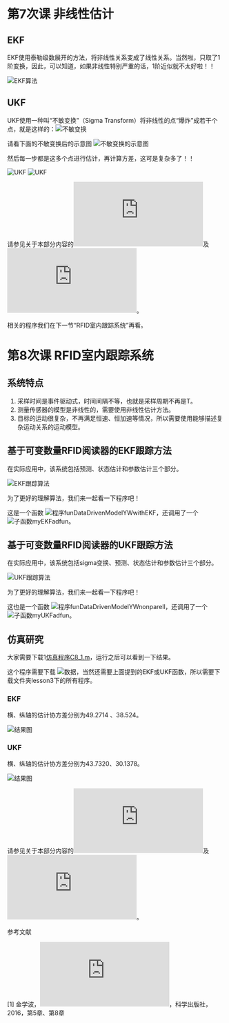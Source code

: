 # 第7次课 非线性估计

## EKF

EKF使用泰勒级数展开的方法，将非线性关系变成了线性关系。当然啦，只取了1阶变换，因此，可以知道，如果非线性特别严重的话，1阶近似就不太好啦！！

![EKF算法](https://github.com/Xue-boJin/data-fusion-for-indoor-tracking-by-RFID/blob/Lesson3/EKFpng.png)

## UKF

UKF使用一种叫“不敏变换”（Sigma Transform）将非线性的点“爆炸”成若干个点，就是这样的：![不敏变换](https://github.com/Xue-boJin/data-fusion-for-indoor-tracking-by-RFID/blob/Lesson3/UKF0.png)

请看下面的不敏变换后的示意图 ![不敏变换的示意图](https://github.com/Xue-boJin/data-fusion-for-indoor-tracking-by-RFID/blob/Lesson3/UKFFigure.png)

然后每一步都是这多个点进行估计，再计算方差，这可是复杂多了！！

![UKF](https://github.com/Xue-boJin/data-fusion-for-indoor-tracking-by-RFID/blob/Lesson3/UKF1.png)
![UKF](https://github.com/Xue-boJin/data-fusion-for-indoor-tracking-by-RFID/blob/Lesson3/UKF2.png)

请参见关于本部分内容的![简要介绍](https://github.com/Xue-boJin/data-fusion-for-indoor-tracking-by-RFID/blob/Lesson3/7%20%E9%9D%9E%E7%BA%BF%E6%80%A7Kalman%E6%BB%A4%E6%B3%A2%E5%99%A8.pdf)及![扩展阅读](https://github.com/Xue-boJin/data-fusion-for-indoor-tracking-by-RFID/blob/Lesson3/nonlinear%20Kalman%20filter.pdf)。

相关的程序我们在下一节“RFID室内跟踪系统”再看。

# 第8次课 RFID室内跟踪系统
## 系统特点
1. 采样时间是事件驱动式，时间间隔不等，也就是采样周期不再是T。
2. 测量传感器的模型是非线性的，需要使用非线性估计方法。
3. 目标的运动很复杂，不再满足恒速、恒加速等情况，所以需要使用能够描述复杂运动关系的运动模型。

## 基于可变数量RFID阅读器的EKF跟踪方法

在实际应用中，该系统包括预测、状态估计和参数估计三个部分。

![EKF跟踪算法](https://github.com/Xue-boJin/data-fusion-for-indoor-tracking-by-RFID/blob/Lesson3/RFID%20EKF.png)

为了更好的理解算法，我们来一起看一下程序吧！

这是一个函数 ![程序funDataDrivenModelYWwithEKF](https://github.com/Xue-boJin/data-fusion-for-indoor-tracking-by-RFID/blob/Lesson3/funDataDrivenModelYWwithEKF.m)，还调用了一个![子函数myEKFadfun](https://github.com/Xue-boJin/data-fusion-for-indoor-tracking-by-RFID/blob/Lesson3/myEKFadfun.m)。

## 基于可变数量RFID阅读器的UKF跟踪方法

在实际应用中，该系统包括sigma变换、预测、状态估计和参数估计三个部分。

![UKF跟踪算法](https://github.com/Xue-boJin/data-fusion-for-indoor-tracking-by-RFID/blob/Lesson3/RFID%20UKF.png)

为了更好的理解算法，我们来一起看一下程序吧！

这也是一个函数 ![程序funDataDrivenModelYWnonparell](https://github.com/Xue-boJin/data-fusion-for-indoor-tracking-by-RFID/blob/Lesson3/funDataDrivenModelYWnonparell.m)，还调用了一个![子函数myUKFadfun](https://github.com/Xue-boJin/data-fusion-for-indoor-tracking-by-RFID/blob/Lesson3/myUKFadfun.m)。

## 仿真研究

大家需要下载1[仿真程序C8_1.m](https://github.com/Xue-boJin/data-fusion-for-indoor-tracking-by-RFID/blob/Lesson3/C8_1.m)，运行之后可以看到一下结果。

这个程序需要下载 ![数据](https://github.com/Xue-boJin/data-fusion-for-indoor-tracking-by-RFID/blob/Lesson3/RFIDm5.mat)，当然还需要上面提到的EKF或UKF函数，所以需要下载文件夹lesson3下的所有程序。

### EKF

横、纵轴的估计协方差分别为49.2714 、38.524。

![结果图](https://github.com/Xue-boJin/data-fusion-for-indoor-tracking-by-RFID/blob/Lesson3/EKF%E4%BB%BF%E7%9C%9F%E7%BB%93%E6%9E%9C%E5%9B%BE.png)


### UKF

横、纵轴的估计协方差分别为43.7320、30.1378。

![结果图](https://github.com/Xue-boJin/data-fusion-for-indoor-tracking-by-RFID/blob/Lesson3/UKF%E4%BB%BF%E7%9C%9F%E7%BB%93%E6%9E%9C%E5%9B%BE.png)

请参见关于本部分内容的![简要介绍](https://github.com/Xue-boJin/data-fusion-for-indoor-tracking-by-RFID/blob/Lesson3/8%20RFID%E8%B7%9F%E8%B8%AA%E7%B3%BB%E7%BB%9F.pdf)及![扩展阅读](https://github.com/Xue-boJin/data-fusion-for-indoor-tracking-by-RFID/blob/Lesson3/8%20RFID%20%E8%B7%9F%E8%B8%AA%E7%B3%BB%E7%BB%9F%E6%89%A9%E5%B1%95%E9%98%85%E8%AF%BB.pdf)。

参考文献

[1] 金学波，![Kalman滤波器理论与应用——基于MATLAB实现](http://www.ecsponline.com/goods.php?id=177510)，科学出版社，2016，第5章、第8章
